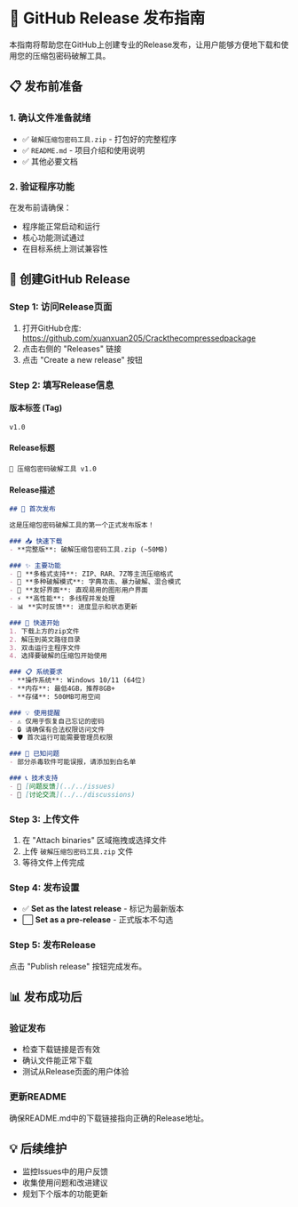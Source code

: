 # 🚀 GitHub Release 发布指南

本指南将帮助您在GitHub上创建专业的Release发布，让用户能够方便地下载和使用您的压缩包密码破解工具。

## 📋 发布前准备

### 1. 确认文件准备就绪
- ✅ `破解压缩包密码工具.zip` - 打包好的完整程序
- ✅ `README.md` - 项目介绍和使用说明
- ✅ 其他必要文档

### 2. 验证程序功能
在发布前请确保：
- 程序能正常启动和运行
- 核心功能测试通过
- 在目标系统上测试兼容性

## 🎯 创建GitHub Release

### Step 1: 访问Release页面
1. 打开GitHub仓库: https://github.com/xuanxuan205/Crackthecompressedpackage
2. 点击右侧的 "Releases" 链接
3. 点击 "Create a new release" 按钮

### Step 2: 填写Release信息

#### 版本标签 (Tag)
```
v1.0
```

#### Release标题
```
🔐 压缩包密码破解工具 v1.0
```

#### Release描述
```markdown
## 🎉 首次发布

这是压缩包密码破解工具的第一个正式发布版本！

### 📥 快速下载
- **完整版**: 破解压缩包密码工具.zip (~50MB)

### ✨ 主要功能
- 🎯 **多格式支持**: ZIP、RAR、7Z等主流压缩格式
- 🚀 **多种破解模式**: 字典攻击、暴力破解、混合模式
- 🎨 **友好界面**: 直观易用的图形用户界面
- ⚡ **高性能**: 多线程并发处理
- 📊 **实时反馈**: 进度显示和状态更新

### 🚀 快速开始
1. 下载上方的zip文件
2. 解压到英文路径目录
3. 双击运行主程序文件
4. 选择要破解的压缩包开始使用

### 📋 系统要求
- **操作系统**: Windows 10/11 (64位)
- **内存**: 最低4GB，推荐8GB+
- **存储**: 500MB可用空间

### 💡 使用提醒
- ⚠️ 仅用于恢复自己忘记的密码
- 🔒 请确保有合法权限访问文件
- 🛡️ 首次运行可能需要管理员权限

### 🐛 已知问题
- 部分杀毒软件可能误报，请添加到白名单

### 📞 技术支持
- 🐛 [问题反馈](../../issues)
- 💬 [讨论交流](../../discussions)
```

### Step 3: 上传文件
1. 在 "Attach binaries" 区域拖拽或选择文件
2. 上传 `破解压缩包密码工具.zip` 文件
3. 等待文件上传完成

### Step 4: 发布设置
- ✅ **Set as the latest release** - 标记为最新版本
- ⬜ **Set as a pre-release** - 正式版本不勾选

### Step 5: 发布Release
点击 "Publish release" 按钮完成发布。

## 📊 发布成功后

### 验证发布
- 检查下载链接是否有效
- 确认文件能正常下载
- 测试从Release页面的用户体验

### 更新README
确保README.md中的下载链接指向正确的Release地址。

## 💡 后续维护

- 监控Issues中的用户反馈
- 收集使用问题和改进建议
- 规划下个版本的功能更新